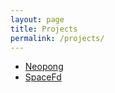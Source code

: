 ```yaml
---
layout: page
title: Projects
permalink: /projects/
---
```


* [Neopong](../project_neopong/)
* [SpaceFd](../project_spacefd/)